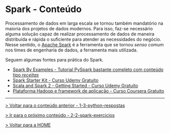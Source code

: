 # Spark - Conteúdo

Processamento de dados em larga escala se tornou também mandatório na maioria dos projetos de dados modernos. Para isso, faz-se necessário alguma solução capaz de realizar processamento de dados de maneira distribuída e rápida o suficiente para atender as necessidades do negócio. Nesse sentido, o [Apache Spark](https://spark.apache.org) é a ferramenta que se tornou *senso comum* nos times de engenharia de dados, a ferramenta mais utilizada. 

Seguem algumas fontes para prática do Spark.

- [Spark By Examples - Tutorial PySpark bastante completo com conteúdo tipo *receitas*](https://sparkbyexamples.com/pyspark-tutorial/)
- [Spark Starter Kit - Curso Udemy Gratuito](https://www.udemy.com/course/sparkstarterkit/)
- [Scala and Spark 2 - Getting Started - Curso Udemy Gratuito](www.udemy.com/course/scala-and-spark-2-getting-started/)
- [Plataforma Hadoop e framework de aplicação - Curso Coursera Gratuito](www.coursera.org/learn/hadoop)


---

[> Voltar para o conteúdo anterior - 1-3-python-respostas](../1-python/1-3-python-respostas.md)

[> Ir para o próximo conteúdo - 2-2-spark-exercicios](2-2-spark-exercicio.md)

[> Voltar para a HOME](../README.md)